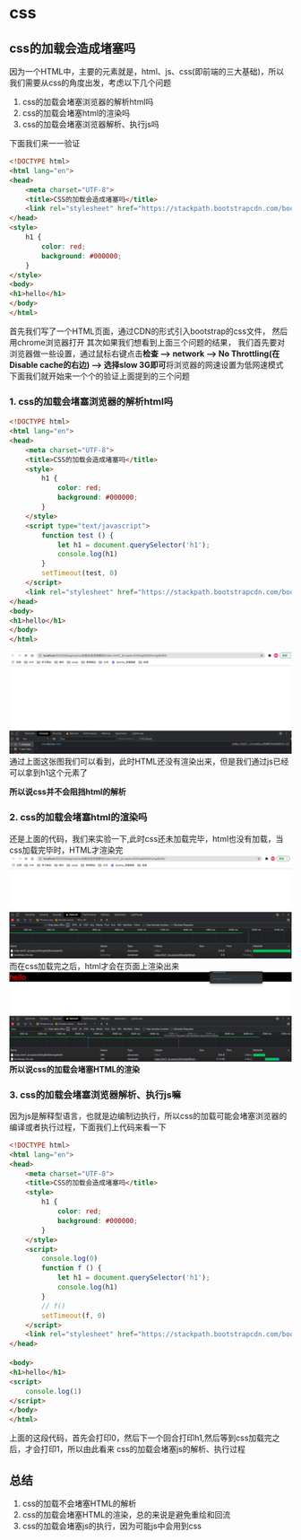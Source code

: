 # css
## css的加载会造成堵塞吗
因为一个HTML中，主要的元素就是，html、js、css(即前端的三大基础)，所以我们需要从css的角度出发，考虑以下几个问题
1. css的加载会堵塞浏览器的解析html吗
2. css的加载会堵塞html的渲染吗
3. css的加载会堵塞浏览器解析、执行js吗

下面我们来一一验证
   
```html
<!DOCTYPE html>
<html lang="en">
<head>
    <meta charset="UTF-8">
    <title>CSS的加载会造成堵塞吗</title>
    <link rel="stylesheet" href="https://stackpath.bootstrapcdn.com/bootstrap/4.3.1/css/bootstrap.min.css" integrity="sha384-ggOyR0iXCbMQv3Xipma34MD+dH/1fQ784/j6cY/iJTQUOhcWr7x9JvoRxT2MZw1T" crossorigin="anonymous">
</head>
<style>
    h1 {
        color: red;
        background: #000000;
    }
</style>
<body>
<h1>hello</h1>
</body>
</html>
```
首先我们写了一个HTML页面，通过CDN的形式引入bootstrap的css文件， 然后用chrome浏览器打开
其次如果我们想看到上面三个问题的结果， 我们首先要对浏览器做一些设置，通过鼠标右键点击**检查 --> network --> No Throttling(在Disable cache的右边)
--> 选择slow 3G即可**将浏览器的网速设置为低网速模式
下面我们就开始来一个个的验证上面提到的三个问题
### 1. css的加载会堵塞浏览器的解析html吗
```html
<!DOCTYPE html>
<html lang="en">
<head>
    <meta charset="UTF-8">
    <title>CSS的加载会造成堵塞吗</title>
    <style>
        h1 {
            color: red;
            background: #000000;
        }
    </style>
    <script type="text/javascript">
        function test () {
            let h1 = document.querySelector('h1');
            console.log(h1)
        }
        setTimeout(test, 0)
    </script>
    <link rel="stylesheet" href="https://stackpath.bootstrapcdn.com/bootstrap/4.3.1/css/bootstrap.min.css" integrity="sha384-ggOyR0iXCbMQv3Xipma34MD+dH/1fQ784/j6cY/iJTQUOhcWr7x9JvoRxT2MZw1T" crossorigin="anonymous">
</head>
<body>
<h1>hello</h1>
</body>
</html>
```
![img_1.png](img_1.png)
通过上面这张图我们可以看到，此时HTML还没有渲染出来，但是我们通过js已经可以拿到h1这个元素了

**所以说css并不会阻挡html的解析**
### 2. css的加载会堵塞html的渲染吗
还是上面的代码，我们来实验一下,此时css还未加载完毕，html也没有加载，当css加载完毕时，HTML才渲染完
![img_2.png](img_2.png)
而在css加载完之后，html才会在页面上渲染出来
![img_3.png](img_3.png)
**所以说css的加载会堵塞HTML的渲染**

### 3. css的加载会堵塞浏览器解析、执行js嘛
因为js是解释型语言，也就是边编制边执行，所以css的加载可能会堵塞浏览器的编译或者执行过程，下面我们上代码来看一下
```html
<!DOCTYPE html>
<html lang="en">
<head>
    <meta charset="UTF-8">
    <title>CSS的加载会造成堵塞吗</title>
    <style>
        h1 {
            color: red;
            background: #000000;
        }
    </style>
    <script>
        console.log(0)
        function f () {
            let h1 = document.querySelector('h1');
            console.log(h1)
        }
        // f()
        setTimeout(f, 0)
    </script>
    <link rel="stylesheet" href="https://stackpath.bootstrapcdn.com/bootstrap/4.3.1/css/bootstrap.min.css" integrity="sha384-ggOyR0iXCbMQv3Xipma34MD+dH/1fQ784/j6cY/iJTQUOhcWr7x9JvoRxT2MZw1T" crossorigin="anonymous">
</head>

<body>
<h1>hello</h1>
<script>
    console.log(1)
</script>
</body>
</html>
```
上面的这段代码，首先会打印0，然后下一个回合打印h1,然后等到css加载完之后，才会打印1，所以由此看来
css的加载会堵塞js的解析、执行过程

## 总结
1. css的加载不会堵塞HTML的解析
2. css的加载会堵塞HTML的渲染，总的来说是避免重绘和回流
3. css的加载会堵塞js的执行，因为可能js中会用到css

